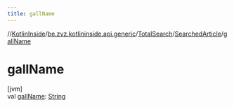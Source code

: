 ```yaml
---
title: gallName
---
```

//[KotlinInside](../../../../index.html)/[be.zvz.kotlininside.api.generic](../../index.html)/[TotalSearch](../index.html)/[SearchedArticle](index.html)/[gallName](gall-name.html)



# gallName



[jvm]\
val [gallName](gall-name.html): [String](https://kotlinlang.org/api/latest/jvm/stdlib/kotlin/-string/index.html)




